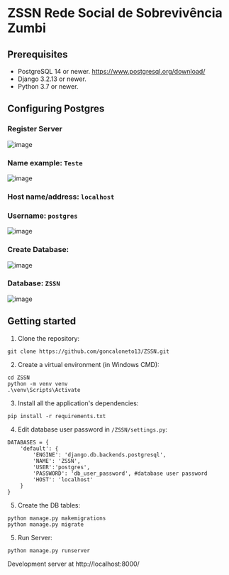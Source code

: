 # ZSSN Rede Social de Sobrevivência Zumbi

## Prerequisites

* PostgreSQL 14 or newer.
https://www.postgresql.org/download/
* Django 3.2.13 or newer.
* Python 3.7 or newer.

## Configuring Postgres

### Register Server

![image](https://user-images.githubusercontent.com/28533981/163690323-754732ac-d44b-443b-8169-98c607ab8197.png)

### Name example: ```Teste```

![image](https://user-images.githubusercontent.com/28533981/163691478-94d6f826-0009-4b09-a725-5240534b504c.png)


### Host name/address: ```localhost```
### Username: ```postgres```

![image](https://user-images.githubusercontent.com/28533981/163691491-6d238c21-06cb-4291-914c-41c6f3f80655.png)

### Create Database:
![image](https://user-images.githubusercontent.com/28533981/163690346-60370222-793d-486c-a76c-9ad227950e57.png)
### Database: ```ZSSN```

![image](https://user-images.githubusercontent.com/28533981/163691465-677632c7-c034-4ec8-a309-7c2200212961.png)




## Getting started

1. Clone the repository:

```
git clone https://github.com/goncaloneto13/ZSSN.git
```

2. Create a virtual environment (in Windows CMD):
```
cd ZSSN
python -m venv venv
.\venv\Scripts\Activate
```

3. Install all the application's dependencies:

```
pip install -r requirements.txt
```

4. Edit database user password in ```/ZSSN/settings.py```:

```
DATABASES = {
    'default': {
        'ENGINE': 'django.db.backends.postgresql',
        'NAME': 'ZSSN',
        'USER':'postgres',
        'PASSWORD': 'db_user_password', #database user password
        'HOST': 'localhost'
    }
}
```

5. Create the DB tables:

```
python manage.py makemigrations
python manage.py migrate
```
5. Run Server:
```
python manage.py runserver
```
Development server at  http://localhost:8000/

